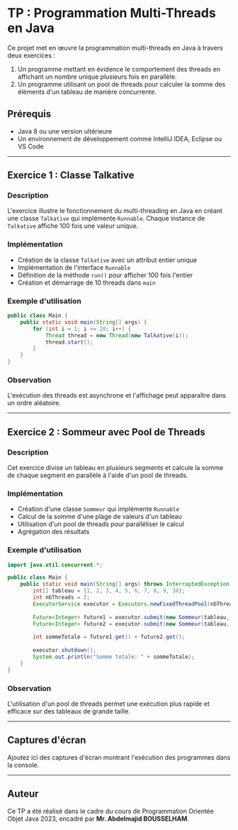 # TP : Programmation Multi-Threads en Java

Ce projet met en œuvre la programmation multi-threads en Java à travers deux exercices :  
1. Un programme mettant en évidence le comportement des threads en affichant un nombre unique plusieurs fois en parallèle.  
2. Un programme utilisant un pool de threads pour calculer la somme des éléments d'un tableau de manière concurrente.

## Prérequis
- Java 8 ou une version ultérieure
- Un environnement de développement comme IntelliJ IDEA, Eclipse ou VS Code

---

## Exercice 1 : Classe Talkative

### Description
L'exercice illustre le fonctionnement du multi-threading en Java en créant une classe `Talkative` qui implémente `Runnable`. Chaque instance de `Talkative` affiche 100 fois une valeur unique.

### Implémentation
- Création de la classe `Talkative` avec un attribut entier unique
- Implémentation de l'interface `Runnable`
- Définition de la méthode `run()` pour afficher 100 fois l'entier
- Création et démarrage de 10 threads dans `main`

### Exemple d'utilisation
```java
public class Main {
    public static void main(String[] args) {
        for (int i = 1; i <= 10; i++) {
            Thread thread = new Thread(new Talkative(i));
            thread.start();
        }
    }
}
```

### Observation
L'exécution des threads est asynchrone et l'affichage peut apparaître dans un ordre aléatoire.

---

## Exercice 2 : Sommeur avec Pool de Threads

### Description
Cet exercice divise un tableau en plusieurs segments et calcule la somme de chaque segment en parallèle à l'aide d'un pool de threads.

### Implémentation
- Création d'une classe `Sommeur` qui implémente `Runnable`
- Calcul de la somme d'une plage de valeurs d'un tableau
- Utilisation d'un pool de threads pour paralléliser le calcul
- Agrégation des résultats

### Exemple d'utilisation
```java
import java.util.concurrent.*;

public class Main {
    public static void main(String[] args) throws InterruptedException, ExecutionException {
        int[] tableau = {1, 2, 3, 4, 5, 6, 7, 8, 9, 10};
        int nbThreads = 2;
        ExecutorService executor = Executors.newFixedThreadPool(nbThreads);
        
        Future<Integer> future1 = executor.submit(new Sommeur(tableau, 0, 5));
        Future<Integer> future2 = executor.submit(new Sommeur(tableau, 5, 10));
        
        int sommeTotale = future1.get() + future2.get();
        
        executor.shutdown();
        System.out.println("Somme totale: " + sommeTotale);
    }
}
```

### Observation
L'utilisation d'un pool de threads permet une exécution plus rapide et efficace sur des tableaux de grande taille.

---

## Captures d'écran
Ajoutez ici des captures d'écran montrant l'exécution des programmes dans la console.

---

## Auteur
Ce TP a été réalisé dans le cadre du cours de Programmation Orientée Objet Java 2023, encadré par **Mr. Abdelmajid BOUSSELHAM**.
